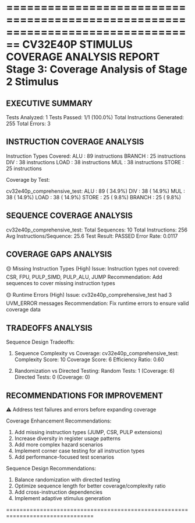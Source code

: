 ================================================================================
CV32E40P STIMULUS COVERAGE ANALYSIS REPORT
Stage 3: Coverage Analysis of Stage 2 Stimulus
================================================================================

EXECUTIVE SUMMARY
----------------------------------------
Tests Analyzed: 1
Tests Passed: 1/1 (100.0%)
Total Instructions Generated: 255
Total Errors: 3

INSTRUCTION COVERAGE ANALYSIS
----------------------------------------
Instruction Types Covered:
  ALU         :     89 instructions
  BRANCH      :     25 instructions
  DIV         :     38 instructions
  LOAD        :     38 instructions
  MUL         :     38 instructions
  STORE       :     25 instructions

Coverage by Test:

  cv32e40p_comprehensive_test:
    ALU         :   89 ( 34.9%)
    DIV         :   38 ( 14.9%)
    MUL         :   38 ( 14.9%)
    LOAD        :   38 ( 14.9%)
    STORE       :   25 (  9.8%)
    BRANCH      :   25 (  9.8%)

SEQUENCE COVERAGE ANALYSIS
----------------------------------------

  cv32e40p_comprehensive_test:
    Total Sequences: 10
    Total Instructions: 256
    Avg Instructions/Sequence: 25.6
    Test Result: PASSED
    Error Rate: 0.0117

COVERAGE GAPS ANALYSIS
----------------------------------------

🟡 Missing Instruction Types (High)
  Issue: Instruction types not covered: CSR, FPU, PULP_SIMD, PULP_ALU, JUMP
  Recommendation: Add sequences to cover missing instruction types

🟡 Runtime Errors (High)
  Issue: cv32e40p_comprehensive_test had 3 UVM_ERROR messages
  Recommendation: Fix runtime errors to ensure valid coverage data

TRADEOFFS ANALYSIS
----------------------------------------
Sequence Design Tradeoffs:

1. Sequence Complexity vs Coverage:
   cv32e40p_comprehensive_test:
     Complexity Score: 10
     Coverage Score: 6
     Efficiency Ratio: 0.60

2. Randomization vs Directed Testing:
   Random Tests: 1 (Coverage: 6)
   Directed Tests: 0 (Coverage: 0)

RECOMMENDATIONS FOR IMPROVEMENT
----------------------------------------
⚠️  Address test failures and errors before expanding coverage

Coverage Enhancement Recommendations:
1. Add missing instruction types (JUMP, CSR, PULP extensions)
2. Increase diversity in register usage patterns
3. Add more complex hazard scenarios
4. Implement corner case testing for all instruction types
5. Add performance-focused test scenarios

Sequence Design Recommendations:
1. Balance randomization with directed testing
2. Optimize sequence length for better coverage/complexity ratio
3. Add cross-instruction dependencies
4. Implement adaptive stimulus generation

================================================================================